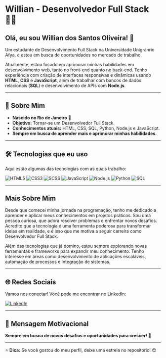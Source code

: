 # Willian  - Desenvolvedor Full Stack 👨‍💻

## Olá, eu sou Willian dos Santos Oliveira! 👋

Um estudante de Desenvolvimento Full Stack na Universidade Unigranrio Afya, e estou em busca de oportunidades no mercado de trabalho.

Atualmente, estou focado em aprimorar minhas habilidades em desenvolvimento web, tanto no front-end quanto no back-end. Tenho experiência com criação de interfaces responsivas e dinâmicas usando **HTML**, **CSS** e **JavaScript**, além de trabalhar com bancos de dados relacionais (**SQL**) e desenvolvimento de APIs com **Node.js**.

---

## 🚀 Sobre Mim

- **Nascido no Rio de Janeiro** 🌆
- **Objetivo:** Tornar-se um Desenvolvedor Full Stack.
- **Conhecimentos atuais:** HTML, CSS, SQL, Python, Node.js e JavaScript.
- **Sempre em busca de aprender mais e aprimorar minhas habilidades.**

---

## 🛠️ Tecnologias que eu uso

Aqui estão algumas das tecnologias com as quais trabalho:

![HTML5](https://img.shields.io/badge/HTML5-E34F26?style=for-the-badge&logo=html5&logoColor=white)
![CSS3](https://img.shields.io/badge/CSS3-1572B6?style=for-the-badge&logo=css3&logoColor=white)
![SCSS](https://img.shields.io/badge/SCSS-CC6699?style=for-the-badge&logo=sass&logoColor=white)
![JavaScript](https://img.shields.io/badge/JavaScript-F7DF1E?style=for-the-badge&logo=javascript&logoColor=black)
![Node.js](https://img.shields.io/badge/Node.js-68A063?style=for-the-badge&logo=node.js&logoColor=white)
![Python](https://img.shields.io/badge/Python-3776AB?style=for-the-badge&logo=python&logoColor=white)
![SQL](https://img.shields.io/badge/SQL-00758F?style=for-the-badge&logo=mysql&logoColor=white)

---

##  Mais Sobre Mim

Desde que comecei minha jornada na programação, tenho me dedicado a aprender e aplicar meus conhecimentos em projetos práticos. Sou uma pessoa curiosa, que adora resolver problemas e enfrentar novos desafios. Acredito que a tecnologia é uma ferramenta poderosa para transformar ideias em realidade, e é isso que me motiva a seguir carreira como Desenvolvedor Full Stack.

Além das tecnologias que já domino, estou sempre explorando novas ferramentas e frameworks para expandir meu conhecimento. Tenho interesse em áreas como desenvolvimento de aplicações escaláveis, automação de processos e integração de sistemas.

---

## 🌐 Redes Sociais

Vamos nos conectar! Você pode me encontrar no LinkedIn:

[![LinkedIn](https://img.shields.io/badge/LinkedIn-0077B5?style=for-the-badge&logo=linkedin&logoColor=white)](https://www.linkedin.com/in/willian-oliveira-66a230353/)

---

## 💬 Mensagem Motivacional

**Sempre em busca de novos desafios e oportunidades para crescer!** 🚀

---

⭐️ **Dica:** Se você gostou do meu perfil, deixe uma estrela no repositório! 😊
